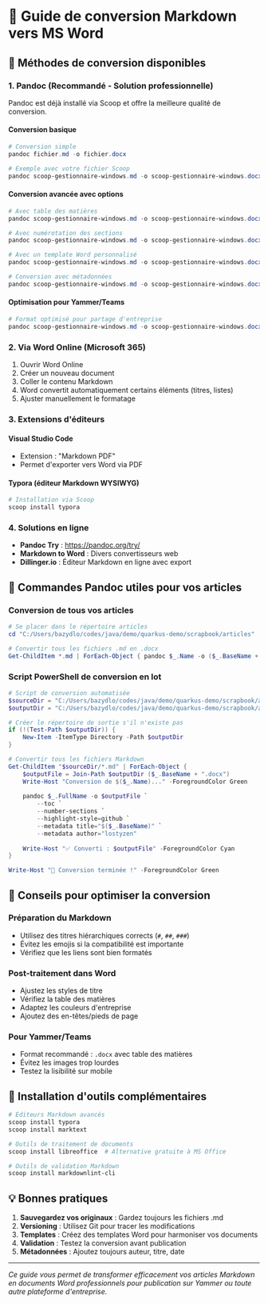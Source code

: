 # 📄 Guide de conversion Markdown vers MS Word

## 🚀 Méthodes de conversion disponibles

### 1. **Pandoc** (Recommandé - Solution professionnelle)

Pandoc est déjà installé via Scoop et offre la meilleure qualité de conversion.

#### Conversion basique
```powershell
# Conversion simple
pandoc fichier.md -o fichier.docx

# Exemple avec votre fichier Scoop
pandoc scoop-gestionnaire-windows.md -o scoop-gestionnaire-windows.docx
```

#### Conversion avancée avec options
```powershell
# Avec table des matières
pandoc scoop-gestionnaire-windows.md -o scoop-gestionnaire-windows.docx --toc

# Avec numérotation des sections
pandoc scoop-gestionnaire-windows.md -o scoop-gestionnaire-windows.docx --toc --number-sections

# Avec un template Word personnalisé
pandoc scoop-gestionnaire-windows.md -o scoop-gestionnaire-windows.docx --reference-doc=template.docx

# Conversion avec métadonnées
pandoc scoop-gestionnaire-windows.md -o scoop-gestionnaire-windows.docx --metadata title="Scoop Guide" --metadata author="Votre Nom"
```

#### Optimisation pour Yammer/Teams
```powershell
# Format optimisé pour partage d'entreprise
pandoc scoop-gestionnaire-windows.md -o scoop-gestionnaire-windows.docx --toc --number-sections --highlight-style=github
```

### 2. **Via Word Online (Microsoft 365)**

1. Ouvrir Word Online
2. Créer un nouveau document
3. Coller le contenu Markdown
4. Word convertit automatiquement certains éléments (titres, listes)
5. Ajuster manuellement le formatage

### 3. **Extensions d'éditeurs**

#### Visual Studio Code
- Extension : "Markdown PDF"
- Permet d'exporter vers Word via PDF

#### Typora (éditeur Markdown WYSIWYG)
```powershell
# Installation via Scoop
scoop install typora
```

### 4. **Solutions en ligne**

- **Pandoc Try** : https://pandoc.org/try/
- **Markdown to Word** : Divers convertisseurs web
- **Dillinger.io** : Éditeur Markdown en ligne avec export

## 🎯 Commandes Pandoc utiles pour vos articles

### Conversion de tous vos articles
```powershell
# Se placer dans le répertoire articles
cd "C:/Users/bazydlo/codes/java/demo/quarkus-demo/scrapbook/articles"

# Convertir tous les fichiers .md en .docx
Get-ChildItem *.md | ForEach-Object { pandoc $_.Name -o ($_.BaseName + ".docx") --toc --number-sections }
```

### Script PowerShell de conversion en lot
```powershell
# Script de conversion automatisée
$sourceDir = "C:/Users/bazydlo/codes/java/demo/quarkus-demo/scrapbook/articles"
$outputDir = "C:/Users/bazydlo/codes/java/demo/quarkus-demo/scrapbook/articles/word-exports"

# Créer le répertoire de sortie s'il n'existe pas
if (!(Test-Path $outputDir)) {
    New-Item -ItemType Directory -Path $outputDir
}

# Convertir tous les fichiers Markdown
Get-ChildItem "$sourceDir/*.md" | ForEach-Object {
    $outputFile = Join-Path $outputDir ($_.BaseName + ".docx")
    Write-Host "Conversion de $($_.Name)..." -ForegroundColor Green
    
    pandoc $_.FullName -o $outputFile `
        --toc `
        --number-sections `
        --highlight-style=github `
        --metadata title="$($_.BaseName)" `
        --metadata author="lostyzen"
    
    Write-Host "✅ Converti : $outputFile" -ForegroundColor Cyan
}

Write-Host "🎉 Conversion terminée !" -ForegroundColor Green
```

## 📝 Conseils pour optimiser la conversion

### Préparation du Markdown
- Utilisez des titres hiérarchiques corrects (`#`, `##`, `###`)
- Évitez les emojis si la compatibilité est importante
- Vérifiez que les liens sont bien formatés

### Post-traitement dans Word
- Ajustez les styles de titre
- Vérifiez la table des matières
- Adaptez les couleurs d'entreprise
- Ajoutez des en-têtes/pieds de page

### Pour Yammer/Teams
- Format recommandé : `.docx` avec table des matières
- Évitez les images trop lourdes
- Testez la lisibilité sur mobile

## 🔧 Installation d'outils complémentaires

```powershell
# Éditeurs Markdown avancés
scoop install typora
scoop install marktext

# Outils de traitement de documents
scoop install libreoffice  # Alternative gratuite à MS Office

# Outils de validation Markdown
scoop install markdownlint-cli
```

## 💡 Bonnes pratiques

1. **Sauvegardez vos originaux** : Gardez toujours les fichiers .md
2. **Versioning** : Utilisez Git pour tracer les modifications
3. **Templates** : Créez des templates Word pour harmoniser vos documents
4. **Validation** : Testez la conversion avant publication
5. **Métadonnées** : Ajoutez toujours auteur, titre, date

---

*Ce guide vous permet de transformer efficacement vos articles Markdown en documents Word professionnels pour publication sur Yammer ou toute autre plateforme d'entreprise.*
